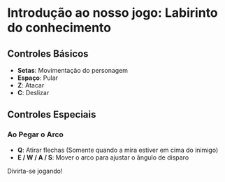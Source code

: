 # Introdução ao nosso jogo: Labirinto do conhecimento

## Controles Básicos

- **Setas**: Movimentação do personagem
- **Espaço**: Pular
- **Z**: Atacar
- **C**: Deslizar

## Controles Especiais

### Ao Pegar o Arco

- **Q**: Atirar flechas (Somente quando a mira estiver em cima do inimigo)
- **E / W / A / S**: Mover o arco para ajustar o ângulo de disparo

Divirta-se jogando!

